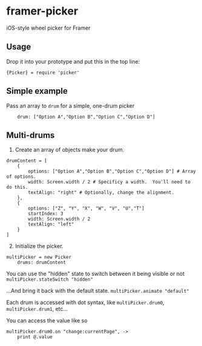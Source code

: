 # framer-picker
iOS-style wheel picker for Framer



## Usage
Drop it into your prototype and put this in the top line:
```
{Picker} = require 'picker'
```


## Simple example
Pass an array to `drum` for a simple, one-drum picker
```picker = new Picker
    drum: ["Option A","Option B","Option C","Option D"] 
```
    

## Multi-drums
1. Create an array of objects make your drum.
```
drumContent = [
    {
        options: ["Option A","Option B","Option C","Option D"] # Array of options.
        width: Screen.width / 2 # Specificy a width.  You'll need to do this.
        textAlign: "right" # Optionally, change the alignment.
    }, 
    {
        options: ["Z", "Y", "X", "W", "V", "U","T"]
        startIndex: 3
        width: Screen.width / 2
        textAlign: "left"
    }
]
```

2. Initialize the picker.
```
multiPicker = new Picker
    drums: drumContent
```
    
You can use the "hidden" state to switch between it being visible or not
`multiPicker.stateSwitch "hidden"`

...And bring it back with the default state.
`multiPicker.animate "default"`

Each drum is accessed with dot syntax, like `multiPicker.drum0`, `multiPicker.drum1`, etc...

You can access the value like so
```
multiPicker.drum0.on "change:currentPage", ->
    print @.value
```

